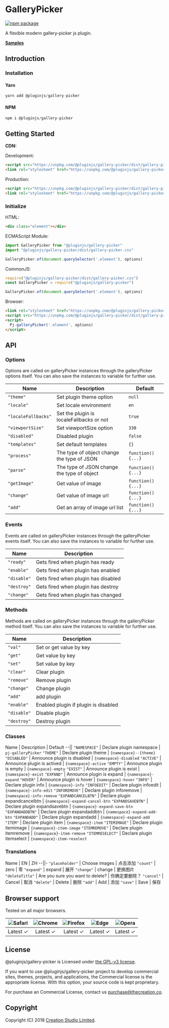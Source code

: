 # GalleryPicker

[![npm package](https://img.shields.io/npm/v/@pluginjs/gallery-picker.svg)](https://www.npmjs.com/package/@pluginjs/gallery-picker)

A flexible modern gallery-picker js plugin.

**[Samples](https://codesandbox.io/s/github/pluginjs/pluginjs/tree/master/modules/galleryPicker/samples)**

## Introduction

### Installation

#### Yarn

```javascript
yarn add @pluginjs/gallery-picker
```

#### NPM

```javascript
npm i @pluginjs/gallery-picker
```

## Getting Started

**CDN:**

Development:

```html
<script src="https://unpkg.com/@pluginjs/gallery-picker/dist/gallery-picker.js"></script>
<link rel="stylesheet" href="https://unpkg.com/@pluginjs/gallery-picker/dist/gallery-picker.css">
```

Production:

```html
<script src="https://unpkg.com/@pluginjs/gallery-picker/dist/gallery-picker.min.js"></script>
<link rel="stylesheet" href="https://unpkg.com/@pluginjs/gallery-picker/dist/gallery-picker.min.css">
```

### Initialize

HTML:

```html
<div class="element"></div>
```

ECMAScript Module:

```javascript
import GalleryPicker from "@pluginjs/gallery-picker"
import "@pluginjs/gallery-picker/dist/gallery-picker.css"

GalleryPicker.of(document.querySelector('.element'), options)
```

CommonJS:

```javascript
require("@pluginjs/gallery-picker/dist/gallery-picker.css")
const GalleryPicker = require("@pluginjs/gallery-picker")

GalleryPicker.of(document.querySelector('.element'), options)
```

Browser:

```html
<link rel="stylesheet" href="https://unpkg.com/@pluginjs/gallery-picker/dist/gallery-picker.css">
<script src="https://unpkg.com/@pluginjs/gallery-picker/dist/gallery-picker.js"></script>
<script>
  Pj.galleryPicker('.element', options)
</script>
```

## API

### Options

Options are called on galleryPicker instances through the galleryPicker options itself.
You can also save the instances to variable for further use.

Name | Description | Default
--|--|--
`"theme"` | Set plugin theme option | `null`
`"locale"` | Set locale environment | `en`
`"localeFallbacks"` | Set the plugin is localeFallbacks or not | `true`
`"viewportSize"` | Set viewportSize option | `330`
`"disabled"` | Disabled plugin | `false`
`"templates"` | Set default templates | `{}`
`"process"` | The type of object change the type of JSON | `function() {...}`
`"parse"` | The type of JSON change the type of object | `function() {...}`
`"getImage"` | Get value of image | `function() {...}`
`"change"` | Get  value of image url | `function() {...}`
`"add"` | Get an array of image url list | `function() {...}`

### Events

Events are called on galleryPicker instances through the galleryPicker events itself.
You can also save the instances to variable for further use.

Name | Description
--|--
`"ready"` | Gets fired when plugin has ready
`"enable"` | Gets fired when plugin has enabled
`"disable"` | Gets fired when plugin has disabled
`"destroy"` | Gets fired when plugin has destroy
`"change"` | Gets fired when plugin has changed

### Methods

Methods are called on galleryPicker instances through the galleryPicker method itself.
You can also save the instances to variable for further use.

Name | Description
--|--
`"val"` | Set or get value by key
`"get"` | Get value by key
`"set"` | Set value by key
`"clear"` | Clear plugin
`"remove"` | Remove plugin
`"change"` | Change plugin
`"add"` | add plugin
`"enable"` | Enabled plugin if plugin is disabled
`"disable"` | Disable plugin
`"destroy"` | Destroy plugin

### Classes

Name | Description | Default
--||
`"NAMESPACE"` | Declare plugin namespace | `pj-galleryPicker`
`"THEME"` | Declare plugin theme | `{namespace}--{theme}`
`"DISABLED"` | Announce plugin is disabled | `{namespace}-disabled`
`"ACTIVE"` | Announce plugin is actived | `{namespace}-active`
`"EMPTY"` | Announce plugin is empty | `{namespace}-empty`
`"EXIST"` | Announce plugin is exist | `{namespace}-exist`
`"EXPAND"` | Announce plugin is expand | `{namespace}-expand`
`"HOVER"` | Announce plugin is hover | `{namespace}-hover`
`"INFO"` | Declare plugin info | `{namespace}-info`
`"INFOEDIT"` | Declare plugin infoedit | `{namespace}-info-edit`
`"INFOREMOVE"` | Declare plugin inforemove | `{namespace}-info-remove`
`"EXPANDCANCELBTN"` | Declare plugin expandcancelbtn | `{namespace}-expand-cancel-btn`
`"EXPANDSAVEBTN"` | Declare plugin expandsavebtn | `{namespace}-expand-save-btn`
`"EXPANDADDBTN"` | Declare plugin expandaddbtn | `{namespace}-expand-add-btn`
`"EXPANDADD"` | Declare plugin expandadd | `{namespace}-expand-add`
`"ITEM"` | Declare plugin item | `{namespace}-item`
`"ITEMIMAGE"` | Declare plugin itemimage | `{namespace}-item-image`
`"ITEMREMOVE"` | Declare plugin itemremove | `{namespace}-item-remove`
`"ITEMRESELECT"` | Declare plugin itemselect | `{namespace}-item-reselect`

### Translations

Name | EN | ZH
--||-
`"placeholder"` | Choose images | 点击添加
`"count"` | zero | 零
`"expand"` | expand | 展开
`"change"` | change | 更换图片
`"deleteTitle"` | Are you sure you want to delete? | 你确定要删除？
`"cancel"` | Cancel | 取消
`"delete"` | Delete | 删除
`"add"` | Add | 添加
`"save"` | Save | 保存

## Browser support

Tested on all major browsers.

| <img src="https://raw.githubusercontent.com/alrra/browser-logos/master/src/safari/safari_32x32.png" alt="Safari"> | <img src="https://raw.githubusercontent.com/alrra/browser-logos/master/src/chrome/chrome_32x32.png" alt="Chrome"> | <img src="https://raw.githubusercontent.com/alrra/browser-logos/master/src/firefox/firefox_32x32.png" alt="Firefox"> | <img src="https://raw.githubusercontent.com/alrra/browser-logos/master/src/edge/edge_32x32.png" alt="Edge"> | <img src="https://raw.githubusercontent.com/alrra/browser-logos/master/src/opera/opera_32x32.png" alt="Opera"> |
|:--:|:--:|:--:|:--:|:--:|
| Latest ✓ | Latest ✓ | Latest ✓ | Latest ✓ | Latest ✓ |

## License

@pluginjs/gallery-picker is Licensed under [the GPL-v3 license](LICENSE).

If you want to use @pluginjs/gallery-picker project to develop commercial sites, themes, projects, and applications, the Commercial license is the appropriate license. With this option, your source code is kept proprietary.

For purchase an Commercial License, contact us purchase@thecreation.co.

## Copyright

Copyright (C) 2018 [Creation Studio Limited](creationstudio.com).